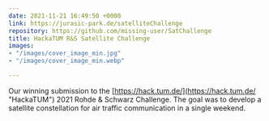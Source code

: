 ```yaml
---
date: 2021-11-21 16:49:50 +0000
link: https://jurasic-park.de/satelliteChallenge
repository: https://github.com/missing-user/SatChallenge
title: HackaTUM R&S Satellite Challenge
images:
- "/images/cover_image_min.jpg"
- "/images/cover_image_min.webp"

---
```

Our winning submission to the [https://hack.tum.de/](https://hack.tum.de/ "HackaTUM") 2021 Rohde & Schwarz Challenge. The goal was to develop a satellite constellation for air traffic communication in a single weekend. 